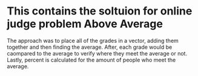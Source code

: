 # This contains the soltuion for online judge problem Above Average

The approach was to place all of the grades in a vector, adding them together and then finding the average. 
After, each grade would be caompared to the average to verify where they meet the average or not.
Lastly, percent is calculated for the amount of people who meet the average. 

